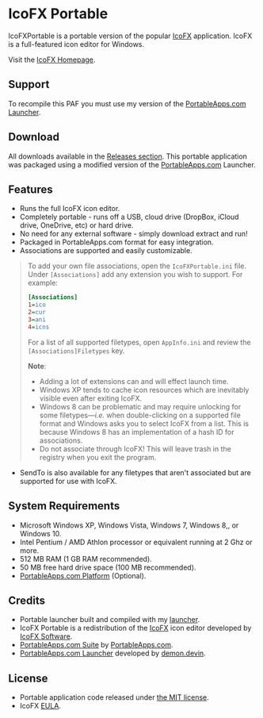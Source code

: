 
# IcoFX Portable

IcoFXPortable is a portable version of the popular [IcoFX][C1] application. IcoFX is a full-featured icon editor for Windows.

Visit the [IcoFX Homepage](http://icofx.ro/).

## Support

To recompile this PAF you must use my version of the [PortableApps.com Launcher][S1].

 [S1]: https://github.com/demondevin/portableapps.comlauncher

## Download

All downloads available in the [Releases section][D1]. This portable application was packaged using a modified version of the [PortableApps.com][D2] Launcher.

 [D1]: https://github.com/demondevin/IcoFXPortable/releases/latest
 [D2]: http//portableapps.com/

## Features

* Runs the full IcoFX icon editor.
* Completely portable - runs off a USB, cloud drive (DropBox, iCloud drive,
  OneDrive, etc) or hard drive.
* No need for any external software - simply download extract and run!
* Packaged in PortableApps.com format for easy integration.
* Associations are supported and easily customizable.
> To add your own file associations, open the `IcoFXPortable.ini` file. Under `[Associations]` add any extension you wish to support. For example:
> ```INI
> [Associations]
> 1=ico
> 2=cur
> 3=ani
> 4=icns
> ```
> For a list of all supported filetypes, open `AppInfo.ini` and review the `[Associations]Filetypes` key. 
> 
> **Note**:
> - Adding a lot of extensions can and will effect launch time. 
> - Windows XP tends to cache icon resources which are inevitably visible even after exiting IcoFX.
> - Windows 8 can be problematic and may require unlocking for some filetypes&mdash;_i.e._ when double-clicking on a supported file format and Windows asks you to select IcoFX from a list. This is because Windows 8 has an implementation of a hash ID for associations. 
> - Do not associate through IcoFX! This will leave trash in the registry when you exit the program. 
* SendTo is also available for any filetypes that aren't associated but are supported for use with IcoFX.

## System Requirements

* Microsoft Windows XP, Windows Vista, Windows 7, Windows 8,, or Windows 10.
* Intel Pentium / AMD Athlon processor or equivalent running at 2 Ghz or more.
* 512 MB RAM (1 GB RAM recommended).
* 50 MB free hard drive space (100 MB recommended).
* [PortableApps.com Platform][R1] (Optional).

 [R1]: http://portableapps.com/download

## Credits

* Portable launcher built and compiled with my [launcher][S1].
* IcoFX Portable is a redistribution of the
  [IcoFX][C1] icon editor developed by [IcoFX Software][C2].
* [PortableApps.com Suite][R1] by [PortableApps.com][D2].
* [PortableApps.com Launcher][S1] developed by [demon.devin][C3].

 [C1]: http://icofx.ro/
 [C2]: http://icofx.ro/contact.html
 [C3]: https://github.com/demondevin

## License

* Portable application code released under [the MIT license][L1].
* IcoFX [EULA][L2].

 [L1]: https://raw.githubusercontent.com/demondevin/IcoFXPortable/master/LICENSE
 [L2]: https://raw.githubusercontent.com/demondevin/IcoFXPortable/master/App/AppInfo/EULA.txt
 
